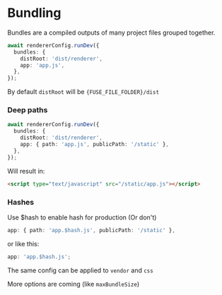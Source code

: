 # Bundling

Bundles are a compiled outputs of many project files grouped together. 

```ts
await rendererConfig.runDev({
  bundles: {
    distRoot: 'dist/renderer',
    app: 'app.js',
  },
});
```

By default `distRoot` will be `{FUSE_FILE_FOLDER}/dist`

### Deep paths

```ts
await rendererConfig.runDev({
  bundles: {
    distRoot: 'dist/renderer',
    app: { path: 'app.js', publicPath: '/static' },
  },
});
```

Will result in:

```html
<script type="text/javascript" src="/static/app.js"></script>
```


### Hashes

Use \$hash to enable hash for production (Or don't)

```ts
app: { path: 'app.$hash.js', publicPath: '/static' },
```

or like this:

```ts
app: 'app.$hash.js';
```

The same config can be applied to `vendor` and `css`

More options are coming (like `maxBundleSize`)